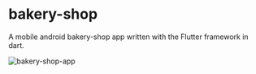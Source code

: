 # bakery-shop
A mobile android bakery-shop app written with the Flutter framework in dart.

![bakery-shop-app](https://user-images.githubusercontent.com/34806105/119465571-a325b200-bcf8-11eb-9dcc-fb6f58a86918.gif)

